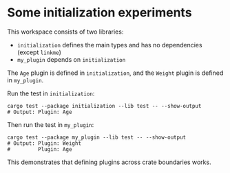 # Some initialization experiments

This workspace consists of two libraries:

- `initialization` defines the main types and has no dependencies (except `linkme`)
- `my_plugin` depends on `initialization`

The `Age` plugin is defined in `initialization`, and the `Weight` plugin is defined in `my_plugin`. 

Run the test in `initialization`:

```
cargo test --package initialization --lib test -- --show-output
# Output: Plugin: Age
```

Then run the test in `my_plugin`:

```
cargo test --package my_plugin --lib test -- --show-output
# Output: Plugin: Weight
#         Plugin: Age
```

This demonstrates that defining plugins across crate boundaries works. 

